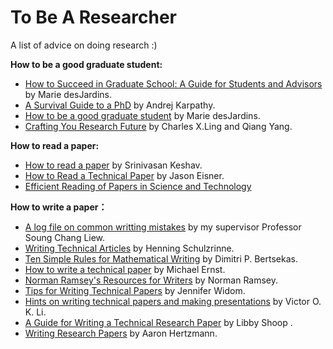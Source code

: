 # To Be A Researcher
A list of advice on doing research :)


**How to be a good graduate student:**

- [How to Succeed in Graduate School: A Guide for Students and Advisors](https://www.csee.umbc.edu/~mariedj/papers/advice.pdf) by Marie desJardins.
- [A Survival Guide to a PhD](http://karpathy.github.io/2016/09/07/phd/) by Andrej Karpathy.
- [How to be a good graduate student](http://www.jdl.ac.cn/how_to_research/doc/How%20to%20be%20a%20good%20graduate%20student.pdf) by Marie desJardins.
- [Crafting You Research Future](https://ieeexplore.ieee.org/xpl/ebooks/bookPdfWithBanner.jsp?fileName=6813065.pdf&bkn=6813064&pdfType=book) by Charles X.Ling and Qiang Yang.

**How to read a paper:**
- [How to read a paper](https://dl.acm.org/citation.cfm?id=1273458) by Srinivasan Keshav.
- [How to Read a Technical Paper](https://www.cs.jhu.edu/~jason/advice/how-to-read-a-paper.html) by Jason Eisner.
- [Efficient Reading of Papers in Science and Technology](http://www.cs.columbia.edu/~hgs/netbib/efficientReading.pdf)

**How to write a paper：**
- [A log file on common writting mistakes](https://staff.ie.cuhk.edu.hk/~soung/LogWriting.pdf) by my supervisor Professor Soung Chang Liew.
- [Writing Technical Articles](http://www.cs.columbia.edu/~hgs/etc/writing-style.html) by Henning Schulzrinne.
- [Ten Simple Rules for Mathematical Writing](http://www.mit.edu/~dimitrib/Ten_Rules.html) by Dimitri P. Bertsekas.
- [How to write a technical paper](https://homes.cs.washington.edu/~mernst/advice/write-technical-paper.html) by  Michael Ernst.
- [Norman Ramsey's Resources for Writers](https://www.cs.tufts.edu/~nr/students/writing.html) by Norman Ramsey.
- [Tips for Writing Technical Papers](https://cs.stanford.edu/people/widom/paper-writing.html) by Jennifer Widom.
- [Hints on writing technical papers and making presentations](http://ieeexplore.ieee.org/stamp/stamp.jsp?tp=&arnumber=762947) by Victor O. K. Li.
- [A Guide for Writing a Technical Research Paper](https://www.macalester.edu/~bressoud/capstone/TechPaperHowTo.pdf) by Libby Shoop
.
- [Writing Research Papers](http://www.dgp.toronto.edu/~hertzman/advice/writing-technical-papers.pdf) by Aaron Hertzmann.
